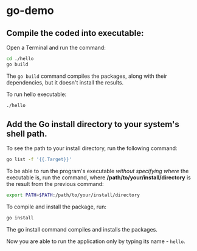 # go-demo

## Compile the coded into executable:

Open a Terminal and run the command:

```sh
cd ./hello
go build
```

The `go build` command compiles the packages, along with their dependencies, but it doesn't install the results.

To run hello executable:

```sh
./hello
```

## Add the Go install directory to your system's shell path.

To see the path to your install directory, run the following command:

```sh
go list -f '{{.Target}}'
```

To be able to run the program's executable _without specifying where_ the executable is, run the command, where **/path/to/your/install/directory** is the result from the previous command:

```sh
export PATH=$PATH:/path/to/your/install/directory
```

To compile and install the package, run:

```sh
go install
```

The go install command compiles and installs the packages.

Now you are able to run the application only by typing its name - `hello`.

